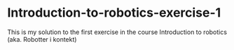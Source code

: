 # Introduction-to-robotics-exercise-1
This is my solution to the first exercise in the course Introduction to robotics (aka. Robotter i kontekt)
